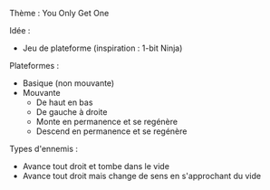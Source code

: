 Thème : You Only Get One

Idée :
 - Jeu de plateforme (inspiration : 1-bit Ninja)

Plateformes :
 - Basique (non mouvante)
 - Mouvante
   - De haut en bas
   - De gauche à droite
   - Monte en permanence et se regénère
   - Descend en permanence et se regénère

Types d'ennemis :
 - Avance tout droit et tombe dans le vide
 - Avance tout droit mais change de sens en s'approchant du vide
